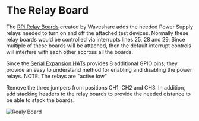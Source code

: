 # The Relay Board

The [RPi Relay Boards](https://www.waveshare.com/rpi-relay-board.htm) created by Waveshare adds the needed Power Supply relays needed to turn on and off the attached test devices.  Normally these relay boards would be controlled via interrupts lines 25, 28 and 29.  Since multiple of these boards will be attached, then the default interrupt controls will interfere with each other accross all the boards.

Since the [Serial Expansion HATs](Serial_Expansion_HAT.md) provides 8 additional GPIO pins, they provide an easy to understand method for enabling and disabling the power relays.  NOTE: The relays are "active low"

Remove the three jumpers from positions CH1, CH2 and CH3.  In addition, add stacking headers to the relay boards to provide the needed distance to be able to stack the boards.

![Realy Board](https://github.com/user-attachments/assets/510122e1-f792-4ee9-8ffc-6c61451e90ba)

